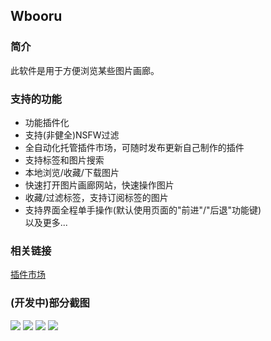 ## **Wbooru**

### **简介**
此软件是用于方便浏览某些图片画廊。

### 支持的功能
* 功能插件化
* 支持(非健全)NSFW过滤
* 全自动化托管插件市场，可随时发布更新自己制作的插件
* 支持标签和图片搜索
* 本地浏览/收藏/下载图片
* 快速打开图片画廊网站，快速操作图片
* 收藏/过滤标签，支持订阅标签的图片
* 支持界面全程单手操作(默认使用页面的"前进"/"后退"功能键)
<br>以及更多...

### 相关链接
[插件市场](https://github.com/MikiraSora/Wbooru.PluginsMarket)

### (开发中)部分截图
![](https://puu.sh/EBGoi/17f26397e0.png)
![](https://puu.sh/EBGoF/4e11a8dc7f.png)
![](https://puu.sh/EBGqA/76abcdc6ef.png)
![](https://puu.sh/EBGrO/aeb359efe6.png)
